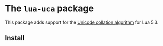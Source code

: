 # The `lua-uca` package

This package adds support for the [Unicode collation algorithm](https://unicode.org/reports/tr10/) for Lua 5.3. 

## Install 

